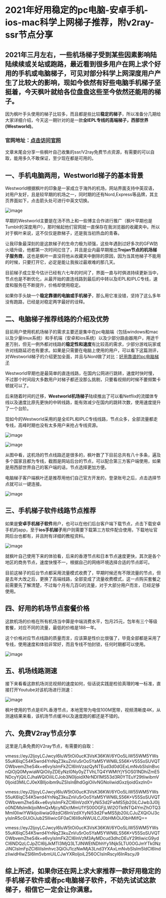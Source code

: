 # 2021年好用稳定的pc电脑-安卓手机-ios-mac科学上网梯子推荐，附v2ray-ssr节点分享

## 2021年三月左右，一些机场梯子受到某些因素影响陆陆续续或关站或跑路，最近看到很多用户在网上求个好用的手机或电脑梯子，可见对部分科学上网深度用户产生了比较大的影响，现如今依然有好些电脑手机梯子坚挺着，今天枫叶就给各位盘盘这些至今依然还能用的梯子。

因为枫叶手头使用的梯子比较多，而且都是些比较**稳定的梯子**，所以准备分几期给大家详细介绍，今天这一期针对的是一款**全IEPL专线的高端梯子，西部世界(Westworld)**。

### 官网地址：[点击访问官网](https://xbsj4621.fun/i/sg045)

文章末尾会分享一些枫叶自己收集的ssr/V2ray免费节点资源，有需要的可以自取，能用多久不敢保证，至少现在都是可用的。

## 一、手机电脑两用，Westworld梯子的基本背景

Westworld根据枫叶的印象是一家成立于海外的机场，网站界面支持中英双语，对用户友好，且是较早期的机场之一，同时期的还有Nord,Express等品牌，其主页界面如下，点击箭头处可进行中英文切换。

![image](https://i.loli.net/2021/03/16/XyCAIdWqKOrZfEz.jpg)

早期的Westworld主要是在汤不热上和一些博主合作进行推广（枫叶早期也是Tumblr的深度用户），那时候起他们官网就一直保存在我浏览器的收藏夹中。所以对于枫叶来说，这不仅仅是款梯子，还是我当初热血的青春。

让我印象最深刻的是这款梯子的生命力极为顽强，这些年遇到过好多次的GFW防火墙升级，他都第一次时间扛住了，并且是业内最早期推出**Trojan节点的机场梯子服务商**，这也是枫叶一直没将他从收藏夹中删除的原因，因为当其他梯子不能用的时候，只要打开它，必定是能让我挨过最艰难的那几天。

目前梯子成立至今估计已经有六七年的时间了，界面一直与时俱进持续更新当中，节点也是不断优化，从最开始的直连线路到最后的中转以及IEPL和IPLC专线，速度和服务在不断提升，价格却使用稳定。

如果你手头缺一个**稳定靠谱的电脑或手机梯子**，那么用它准没错，坚持了这么多年没有跑路，已经是对稳定两字最好的诠释。


## 二、电脑梯子推荐线路的介绍及优势

目前用户使用机机场梯子的需求主要还是集中在pc电脑端（包括windows和mac以及少量linux系统）和手机端（安卓和ios系统）以及少部分路由器用户，用途千差万别，但无一例外都对线路的**稳定性和速度**有比较高的需求，少部分游戏玩家或许对线路延迟也有要求。如果是只需要在电脑上使用的用户，可以看下这篇测评，对Westworld梯子的介绍更加全面，并且与Nord做了对比：[好用靠谱的pc电脑梯子](https://github.com/yourkind/compare-VPN)

Westworld早期也是最简单的直连线路，在国内公网进行跳转，速度时快时慢，不过那个时间段大多数用户对梯子都还没那么挑剔，只要看视频的时候不要频繁卡顿就可以了。

后来随着时间的迁移，**Westworld机场梯子**陆续推出了可以看Netflix的流媒体专线以及速度比原先更快的中转线路，能有效减少在国内的跳转次数，使用速度提升了一个台阶。

现如今的Westworld采用的是全IEPL和IPLC专线线路，节点众多，全部流量都走专线，高峰时期也没有太多用户来抢占专线资源。

![image](https://i.loli.net/2021/03/16/M6CSjULifpTvhOP.jpg)

![image](https://i.loli.net/2021/03/16/CoImBkuAbfdEyFX.jpg)

从图中看，这机场的节点线路还是很多的，枫叶数了下目前总共有八十多条，遍及多个国家且都为专线，截图是网站后台的节点，可以配合第三方客户端使用，如果是用西部世界自己的客户端的话，节点选择更加方便。

电脑梯子客户端枫叶还是推荐用他们自己官方开发的，登录账号之后，点击选择节点就可以一键连接。

![image](https://i.loli.net/2021/03/16/Nkat4LdBJMAzY8S.jpg)

## 三、手机梯子软件线路节点推荐

如果是**安卓手机梯子软件**用户，也可以在他们后台客户端下载节点，点击下载安卓手机的app，至于**ios手机梯子**用户则需要下载第三方软件配合使用，下载地址官网后台也都有，并且附有详细的教程资料。

![image](https://i.loli.net/2021/03/16/nDtyP4UYuTAQo3z.jpg)

就枫叶自己使用下来的体验看，后来的香港节点和日本节点速度更快，其次是各个地区的商务节点，速度快慢不一，根据自己的网络环境选择合适的节点即可。

目前这梯子的后台节点都采用流量模式收费了，早期时候还有不限流量的节点，但是去年大改之后，更换了高端线路，全部变成了流量收费模式，这一点购买套餐之前需要先了解清楚，不过每个月有几百G的流量，对于大部分用户而言，已经足够使用。

## 四、好用的机场节点套餐价格

这款机场的价格在所有机场当中算是中端消费水平，包月25元，包年有三个等级套餐，对应不同的流量，最低的价格是188一年。

这个价格对应节点线路的质量而言，应该算是性价比很强了，毕竟全部都是采用了专线，使用速度和体验非常好，而且专线不怕封锁，任何时期都可以使用。

![image](https://i.loli.net/2021/03/16/UCfQVElFtuqmeMT.jpg)

## 五、机场线路测速

接下来看看这款机场浏览视频的速度如何，俗话说实践是检验真理的唯一标准，直接打开Youtube对该机场进行测速：

![image](https://i.loli.net/2021/03/16/O89Uabizg7nZyqj.jpg)

枫叶使用的节点是IEPL香港节点，本地宽带为电信100M宽带，视频清晰度4K，从测速结果来看，该机场节点缓冲以及速度跑的都还是不错的。


## 六、免费V2ray节点分享

这里是几条免费的V2ray节点，有需要的自取：

vmess://eyJ2IjoyLCJwcyI6IuW5tOi0ucK3VsK36KW/6YOo5LiW55WM5YWs55uK6IqC54K5wrd4YnNqZ3kuZnVu5rOo5YaM5YWN6LS56K+V55SoSUVQTOWbvemZheS4k+e6vyIsImFkZCI6InVzazQyNTEud3d0dGExLmNvbSIsInBvcnQiOjQ0MywiaWQiOiIyZDEyNzI0Ny0yZTVhLTQ4YWMtYjY5OS01NDhiZmE5NDcyYjQiLCJhaWQiOiIiLCJob3N0IjoidXNrNDI1MS53d3R0YTEuY29tIiwibmV0Ijoid3MiLCJ0eXBlIjoibm9uZSIsInBhdGgiOiIvNGNoIiwidGxzIjoidGxzIn0=

vmess://eyJ2IjoyLCJwcyI6IuW5tOi0ucK3VsK36KW/6YOo5LiW55WM5YWs55uK6IqC54K5wrd4YnNqZ3kuZnVu5rOo5YaM5YWN6LS56K+V55SoSUVQTOWbvemZheS4k+e6vyIsImFkZCI6InVzdXYyNi53d2FwMS5jb20iLCJwb3J0Ijo0NDMsImlkIjoiMmQxMjcyNDctMmU1YS00OGFjLWI2OTktNTQ4YmZhOTQ3MmI0IiwiYWlkIjoiIiwiaG9zdCI6InVzdXYyNi53d2FwMS5jb20iLCJuZXQiOiJ3cyIsInR5cGUiOiJub25lIiwicGF0aCI6Ii9oNWUiLCJ0bHMiOiJ0bHMifQ==

vmess://eyJ2IjoyLCJwcyI6IuW5tOi0ucK3VsK36KW/6YOo5LiW55WM5YWs55uK6IqC54K5wrd4YnNqZ3kuZnVu5rOo5YaM5YWN6LS56K+V55SoSUVQTOWbvemZheS4k+e6vyIsImFkZCI6InVzM3AyMDcud3dhcDEuY29tIiwicG9ydCI6NDQzLCJpZCI6IjJkMTI3MjQ3LTJlNWEtNDhhYy1iNjk5LTU0OGJmYTk0NzJiNCIsImFpZCI6IiIsImhvc3QiOiJ1czNwMjA3Lnd3YXAxLmNvbSIsIm5ldCI6IndzIiwidHlwZSI6Im5vbmUiLCJwYXRoIjoiL256OCIsInRscyI6InRscyJ9

## 综上所述，如果你还在网上求大家推荐一款好用稳定的手机梯子软件或者pc电脑梯子软件，不妨先试试这款梯子，相信它一定会让你满意。
